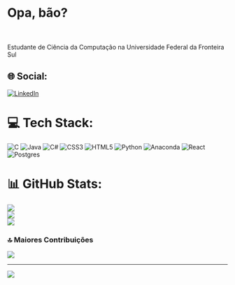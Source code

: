 # Opa, bão?
<br><br>
Estudante de Ciência da Computação na Universidade Federal da Fronteira Sul

## 🌐 Social:
[![LinkedIn](https://img.shields.io/badge/LinkedIn-%230077B5.svg?logo=linkedin&logoColor=white)](https://linkedin.com/in/gustavo-botezini-0144a32b6) 

# 💻 Tech Stack:
![C](https://img.shields.io/badge/c-%2300599C.svg?style=for-the-badge&logo=c&logoColor=white) ![Java](https://img.shields.io/badge/java-%23ED8B00.svg?style=for-the-badge&logo=openjdk&logoColor=white) ![C#](https://img.shields.io/badge/c%23-%23239120.svg?style=for-the-badge&logo=csharp&logoColor=white) ![CSS3](https://img.shields.io/badge/css3-%231572B6.svg?style=for-the-badge&logo=css3&logoColor=white) ![HTML5](https://img.shields.io/badge/html5-%23E34F26.svg?style=for-the-badge&logo=html5&logoColor=white) ![Python](https://img.shields.io/badge/python-3670A0?style=for-the-badge&logo=python&logoColor=ffdd54) ![Anaconda](https://img.shields.io/badge/Anaconda-%2344A833.svg?style=for-the-badge&logo=anaconda&logoColor=white) ![React](https://img.shields.io/badge/react-%2320232a.svg?style=for-the-badge&logo=react&logoColor=%2361DAFB) ![Postgres](https://img.shields.io/badge/postgres-%23316192.svg?style=for-the-badge&logo=postgresql&logoColor=white)
# 📊 GitHub Stats:
![](https://github-readme-stats.vercel.app/api?username=HochBr&theme=prussian&hide_border=false&include_all_commits=true&count_private=true)<br/>
![](https://github-readme-streak-stats.herokuapp.com/?user=HochBr&theme=prussian&hide_border=false)<br/>
![](https://github-readme-stats.vercel.app/api/top-langs/?username=HochBr&theme=prussian&hide_border=false&include_all_commits=true&count_private=true&layout=compact)

### 🔝 Maiores Contribuições 
![](https://github-contributor-stats.vercel.app/api?username=HochBr&limit=5&theme=prussian&combine_all_yearly_contributions=true)

---
<div>
  <img align="center" src="https://visitcount.itsvg.in/api?id=HochBr&icon=2&color=0)](https://visitcount.itsvg.in">
</div>
<!-- Proudly created with GPRM ( https://gprm.itsvg.in ) -->
